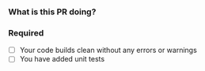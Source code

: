 ### What is this PR doing?

### Required

- [ ] Your code builds clean without any errors or warnings
- [ ] You have added unit tests
